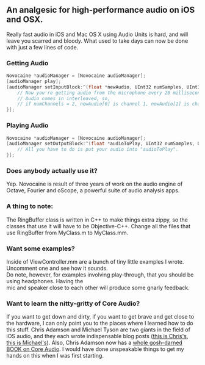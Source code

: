 ## An analgesic for high-performance audio on iOS and OSX.

Really fast audio in iOS and Mac OS X using Audio Units is hard, and will leave you scarred and bloody. What used to take days can now be done with just a few lines of code.

### Getting Audio
``` objective-c
Novocaine *audioManager = [Novocaine audioManager];
[audioManager play];
[audioManager setInputBlock:^(float *newAudio, UInt32 numSamples, UInt32 numChannels) {
	// Now you're getting audio from the microphone every 20 milliseconds or so. How's that for easy?
	// Audio comes in interleaved, so,
	// if numChannels = 2, newAudio[0] is channel 1, newAudio[1] is channel 2, newAudio[2] is channel 1, etc.
}];
```

### Playing Audio
``` objective-c
Novocaine *audioManager = [Novocaine audioManager];
[audioManager setOutputBlock:^(float *audioToPlay, UInt32 numSamples, UInt32 numChannels) {
	// All you have to do is put your audio into "audioToPlay".
}];
```

### Does anybody actually use it?
Yep. Novocaine is result of three years of work on the audio engine of Octave, Fourier and oScope, a powerful suite of audio analysis apps.

### A thing to note: 
The RingBuffer class is written in C++ to make things extra zippy, so the classes that use it will have to be Objective-C++. Change all the files that use RingBuffer from MyClass.m to MyClass.mm.

### Want some examples?  
Inside of ViewController.mm are a bunch of tiny little examples I wrote. Uncomment one and see how it sounds.  
Do note, however, for examples involving play-through, that you should be using headphones. Having the  
mic and speaker close to each other will produce some gnarly feedback.  

### Want to learn the nitty-gritty of Core Audio?
If you want to get down and dirty, if you want to get brave and get close to the hardware, I can only point you to the places where I learned how to do this stuff. Chris Adamson and Michael Tyson are two giants in the field of iOS audio, and they each wrote indispensable blog posts ([this is Chris's](http://www.subfurther.com/blog/2009/04/28/an-iphone-core-audio-brain-dump/), [this is Michael's](http://atastypixel.com/blog/using-remoteio-audio-unit/)). Also, Chris Adamson now has a [whole gosh-darned BOOK on Core Audio](http://www.amazon.com/gp/product/0321636848/ref=as_li_ss_tl?ie=UTF8&tag=tico07-20&linkCode=as2&camp=1789&creative=390957&creativeASIN=0321636848
). I would have done unspeakable things to get my hands on this when I was first starting.
